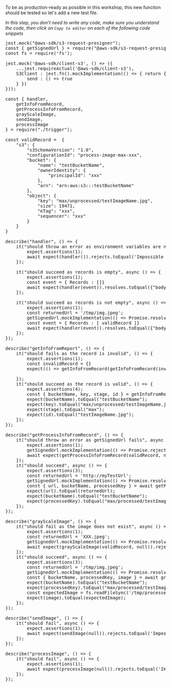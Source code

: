To be as production-ready as possible in this workshop, this new function should be tested so let's add a new test file.

*In this step, you don't need to write any code, make sure you understand the code, then click on `Copy to editor` on each of the following code snippets* 

<pre class="file" data-filename="trigger.spec.js" data-target="replace">
jest.mock("@aws-sdk/s3-request-presigner");
const { getSignedUrl } = require("@aws-sdk/s3-request-presigner");
const fs = require('fs');

jest.mock('@aws-sdk/client-s3', () => ({
    ...jest.requireActual('@aws-sdk/client-s3'),
    S3Client : jest.fn().mockImplementation(() => { return {
        send : () => true
    } })
}));

const { handler, 
    getInfoFromRecord, 
    getProcessInfoFromRecord, 
    grayScaleImage,
    sendImage,
    processImage
} = require("./trigger");

const validRecord =  {
    "s3": {
        "s3SchemaVersion": "1.0",
        "configurationId": "process-image-max-xxx",
        "bucket": {
            "name": "testBucketName",
            "ownerIdentity": {
                "principalId": "xxx"
            },
            "arn": "arn:aws:s3:::testBucketName"
        },
        "object": {
            "key": "max/unprocessed/testImageName.jpg",
            "size": 19471,
            "eTag": "xxx",
            "sequencer": "xxx"
        }
    }
}

describe("handler", () => {
    it("should throw an error as environment variables are not set", async () => {
        expect.assertions(1);
        await expect(handler()).rejects.toEqual('Impossible to process the image');
    });

    it("should succeed as records is empty", async () => {
        expect.assertions(1);
        const event = { Records : []}
        await expect(handler(event)).resolves.toEqual({"body": "{\"processed\":0}", "statusCode": 200});
    });

    it("should succeed as records is not empty", async () => {
        expect.assertions(1);
        const returnedUrl = '/tmp/img.jpeg';
        getSignedUrl.mockImplementation(() => Promise.resolve(returnedUrl));
        const event = { Records : [ validRecord ]}
        await expect(handler(event)).resolves.toEqual({"body": "{\"processed\":1}", "statusCode": 200});
    });
});

describe("getInfoFromReport", () => {
    it("should fails as the record is invalid", () => {
        expect.assertions(1);
        const invalidRecord = {}
        expect(() => getInfoFromRecord(getInfoFromRecord(invalidRecord))).toThrowError("Impossible to retrieve info from the record");
       
    });
    it("should succeed as the record is valid", () => {
        expect.assertions(4);
        const { bucketName, key, stage, id } = getInfoFromRecord(validRecord);
        expect(bucketName).toEqual("testBucketName");
        expect(key).toEqual("max/unprocessed/testImageName.jpg");
        expect(stage).toEqual("max");
        expect(id).toEqual("testImageName.jpg");
    });
});

describe("getProcessInfoFromRecord", () => {
    it("should throw an error as getSignedUrl fails", async () => {
        expect.assertions(1);
        getSignedUrl.mockImplementation(() => Promise.reject());
        await expect(getProcessInfoFromRecord(validRecord, null)).rejects.toEqual('Impossible to retrieve the url from the record');
    });
    it("should succeed", async () => {
        expect.assertions(3);
        const returnedUrl = 'http://myTestUrl';
        getSignedUrl.mockImplementation(() => Promise.resolve(returnedUrl));
        const { url, bucketName, processedKey } = await getProcessInfoFromRecord(validRecord, null);
        expect(url).toEqual(returnedUrl);
        expect(bucketName).toEqual("testBucketName");
        expect(processedKey).toEqual("max/processed/testImageName.jpg");
    });
});

describe("grayScaleImage", () => {
    it("should fail as the image does not exist", async () => {
        expect.assertions(1);
        const returnedUrl = 'XXX.jpeg';
        getSignedUrl.mockImplementation(() => Promise.resolve(returnedUrl));
        await expect(grayScaleImage(validRecord, null)).rejects.toEqual('Impossible to generate the image');
    });
    it("should succeed", async () => {
        expect.assertions(3);
        const returnedUrl = '/tmp/img.jpeg';
        getSignedUrl.mockImplementation(() => Promise.resolve(returnedUrl));
        const { bucketName, processedKey, image } = await grayScaleImage(validRecord, null);
        expect(bucketName).toEqual("testBucketName");
        expect(processedKey).toEqual("max/processed/testImageName.jpg");
        const expectedImage = fs.readFileSync('/tmp/processed_img.jpeg');
        expect(image).toEqual(expectedImage);
    });
});

describe("sendImage", () => {
    it("should fail", async () => {
        expect.assertions(1);
        await expect(sendImage(null)).rejects.toEqual('Impossible to send the image');
    });
});

describe("processImage", () => {
    it("should fail", async () => {
        expect.assertions(1);
        await expect(processImage(null)).rejects.toEqual('Impossible to process the image');
    });
});
